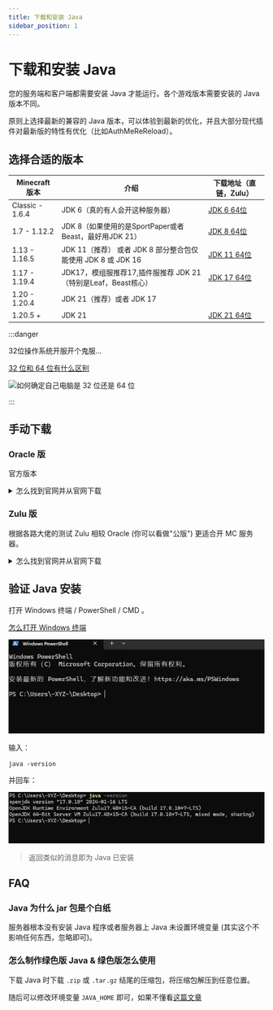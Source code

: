```yaml
---
title: 下载和安装 Java
sidebar_position: 1
---
```


# 下载和安装 Java

您的服务端和客户端都需要安装 Java 才能运行。各个游戏版本需要安装的 Java 版本不同。

原则上选择最新的兼容的 Java 版本，可以体验到最新的优化，并且大部分现代插件对最新版的特性有优化（比如AuthMeReReload）。

## 选择合适的版本

| Minecraft 版本    | 介绍                                           | 下载地址（直链，Zulu）                                                                            |
|-----------------|----------------------------------------------|------------------------------------------------------------------------------------------|
| Classic - 1.6.4 | JDK 6（真的有人会开这种服务器）                           | [JDK 6 64位](https://vip.123pan.cn/1821558579/Lingyi/java/6/jdk6-windowsx64-mcres.cn.exe) |
| 1.7 - 1.12.2    | JDK 8（如果使用的是SportPaper或者Beast，最好用JDK 21）    | [JDK 8 64位](https://cdn.yghpy.com/DL.Javas/zulu8.74.0.17-ca-jdk8.0.392-win_x64.msi)      |
| 1.13 - 1.16.5   | JDK 11（推荐） 或者 JDK 8 部分整合包仅能使用 JDK 8 或 JDK 16 | [JDK 11 64位](https://cdn.azul.com/zulu/bin/zulu11.72.19-ca-jdk11.0.23-win_x64.msi)       |
| 1.17 - 1.19.4   | JDK17，模组服推荐17,插件服推荐 JDK 21（特别是Leaf，Beast核心）  | [JDK 17 64位](https://cdn.yghpy.com/DL.Javas/zulu17.50.19-ca-fx-jdk17.0.11-win_x64.msi)   |
| 1.20 - 1.20.4   | JDK 21（推荐）或者 JDK 17                         |                                                                                          |
| 1.20.5 +        | JDK 21                                       | [JDK 21 64位](https://cdn.yghpy.com/DL.Javas/zulu21.34.19-ca-fx-jdk21.0.3-win_x64.msi)    |

:::danger

32位操作系统开服开个鬼服...

[32 位和 64 位有什么区别](https://cn.bing.com/search?q=32%E4%BD%8D%2064%E4%BD%8D%E6%98%AF%E4%BB%80%E4%B9%88%E6%84%8F%E6%80%9D)

![如何确定自己电脑是 32 位还是 64 位](https://cn.bing.com/search?q=%E5%A6%82%E4%BD%95%E7%A1%AE%E5%AE%9A%E8%87%AA%E5%B7%B1%E7%94%B5%E8%84%91%E6%98%AF32%E4%BD%8D%E8%BF%98%E6%98%AF64%E4%BD%8D)

:::

## 手动下载

### Oracle 版

官方版本

<details>
  <summary>怎么找到官网并从官网下载</summary>

![](_images/Oracle-1.png)
![](_images/Oracle-2.png)
![](_images/Oracle-3.png)
![](_images/Oracle-4.png)

如果再往下翻的话可以看到 Java 8 / 11。

![](_images/Oracle-5.png)

但是在这里 Java 8 需要登录才能下载。

你可以在下方链接直接下载 Java 8：

https://www.java.com/zh-CN/download/
</details>

### Zulu 版

根据各路大佬的测试 Zulu 相较 Oracle (你可以看做"公版") 更适合开 MC 服务器。

<details>
  <summary>怎么找到官网并从官网下载</summary>

![](_images/Zulu-1.png)

往下翻，找到这个，选择你想要的版本：

![](_images/Zulu-2.png)

找到 64-bit (64位) （如果你的电脑是32位的，建议不开服）：

![](_images/Zulu-3.png)

如果您不能安装此软件（如不兼容），请关闭此文档，且**不要向**文档编写者们提问，感谢。
</details>


## 验证 Java 安装

打开 Windows 终端 / PowerShell / CMD 。

[怎么打开 Windows 终端](https://cn.bing.com/search?q=%E6%80%8E%E4%B9%88%E6%89%93%E5%BC%80windows%E6%8E%A7%E5%88%B6%E5%8F%B0)

![](_images/cmd-1.png)

输入：

```
java -version
```

并回车：

![](_images/cmd-2.png)

> 返回类似的消息即为 Java 已安装

## FAQ

### Java 为什么 jar 包是个白纸

服务器根本没有安装 Java 程序或者服务器上 Java 未设置环境变量 (其实这个不影响任何东西，忽略即可)。

### 怎么制作绿色版 Java & 绿色版怎么使用

下载 Java 时下载 `.zip` 或 `.tar.gz` 结尾的压缩包，将压缩包解压到任意位置。

随后可以修改环境变量 `JAVA_HOME` 即可，如果不懂看[这篇文章](https://blog.csdn.net/MrsHorse/article/details/82695353)
